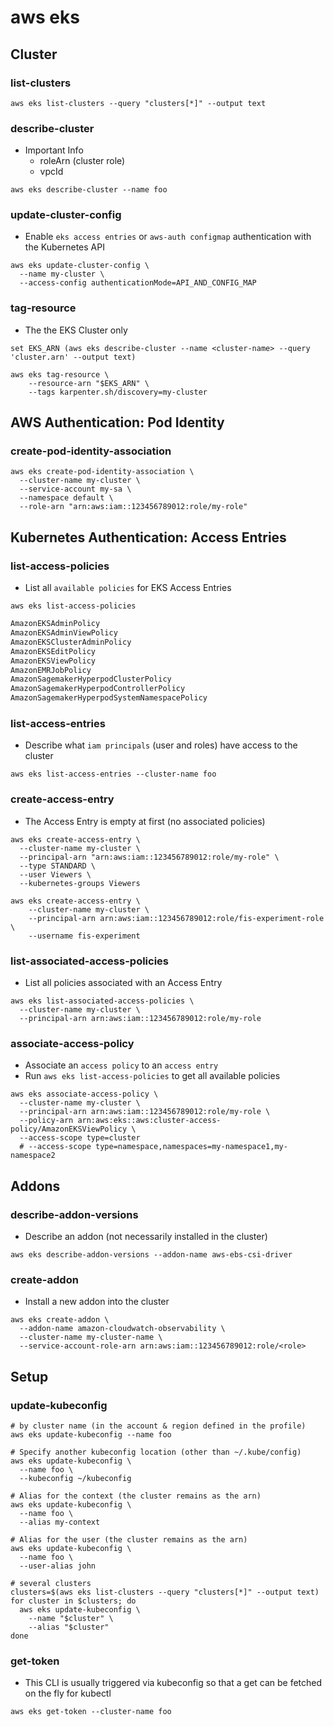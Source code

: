 # aws eks

## Cluster

### list-clusters

```shell
aws eks list-clusters --query "clusters[*]" --output text
```

### describe-cluster

- Important Info
  - roleArn (cluster role)
  - vpcId

```shell
aws eks describe-cluster --name foo
```

### update-cluster-config

- Enable `eks access entries` or `aws-auth configmap` authentication with the Kubernetes API

```shell
aws eks update-cluster-config \
  --name my-cluster \
  --access-config authenticationMode=API_AND_CONFIG_MAP
```

### tag-resource

- The the EKS Cluster only

```shell
set EKS_ARN (aws eks describe-cluster --name <cluster-name> --query 'cluster.arn' --output text)

aws eks tag-resource \
    --resource-arn "$EKS_ARN" \
    --tags karpenter.sh/discovery=my-cluster
```

## AWS Authentication: Pod Identity

### create-pod-identity-association

```shell
aws eks create-pod-identity-association \
  --cluster-name my-cluster \
  --service-account my-sa \
  --namespace default \
  --role-arn "arn:aws:iam::123456789012:role/my-role"
```

## Kubernetes Authentication: Access Entries

### list-access-policies

- List all `available policies` for EKS Access Entries

```shell
aws eks list-access-policies
```

```txt
AmazonEKSAdminPolicy
AmazonEKSAdminViewPolicy
AmazonEKSClusterAdminPolicy
AmazonEKSEditPolicy
AmazonEKSViewPolicy
AmazonEMRJobPolicy
AmazonSagemakerHyperpodClusterPolicy
AmazonSagemakerHyperpodControllerPolicy
AmazonSagemakerHyperpodSystemNamespacePolicy
```

### list-access-entries

- Describe what `iam principals` (user and roles) have access to the cluster

```shell
aws eks list-access-entries --cluster-name foo
```

### create-access-entry

- The Access Entry is empty at first (no associated policies)

```shell
aws eks create-access-entry \
  --cluster-name my-cluster \
  --principal-arn "arn:aws:iam::123456789012:role/my-role" \
  --type STANDARD \
  --user Viewers \
  --kubernetes-groups Viewers

aws eks create-access-entry \
    --cluster-name my-cluster \
    --principal-arn arn:aws:iam::123456789012:role/fis-experiment-role \
    --username fis-experiment
```

### list-associated-access-policies

- List all policies associated with an Access Entry

```shell
aws eks list-associated-access-policies \
  --cluster-name my-cluster \
  --principal-arn arn:aws:iam::123456789012:role/my-role
```

### associate-access-policy

- Associate an `access policy` to an `access entry`
- Run `aws eks list-access-policies` to get all available policies

```shell
aws eks associate-access-policy \
  --cluster-name my-cluster \
  --principal-arn arn:aws:iam::123456789012:role/my-role \
  --policy-arn arn:aws:eks::aws:cluster-access-policy/AmazonEKSViewPolicy \
  --access-scope type=cluster
  # --access-scope type=namespace,namespaces=my-namespace1,my-namespace2
```

## Addons

### describe-addon-versions

- Describe an addon (not necessarily installed in the cluster)

```shell
aws eks describe-addon-versions --addon-name aws-ebs-csi-driver
```

### create-addon

- Install a new addon into the cluster

```shell
aws eks create-addon \
  --addon-name amazon-cloudwatch-observability \
  --cluster-name my-cluster-name \
  --service-account-role-arn arn:aws:iam::123456789012:role/<role>
```

## Setup

### update-kubeconfig

```shell
# by cluster name (in the account & region defined in the profile)
aws eks update-kubeconfig --name foo

# Specify another kubeconfig location (other than ~/.kube/config)
aws eks update-kubeconfig \
  --name foo \
  --kubeconfig ~/kubeconfig

# Alias for the context (the cluster remains as the arn)
aws eks update-kubeconfig \
  --name foo \
  --alias my-context

# Alias for the user (the cluster remains as the arn)
aws eks update-kubeconfig \
  --name foo \
  --user-alias john
```

```shell
# several clusters
clusters=$(aws eks list-clusters --query "clusters[*]" --output text)
for cluster in $clusters; do
  aws eks update-kubeconfig \
    --name "$cluster" \
    --alias "$cluster"
done
```

### get-token

- This CLI is usually triggered via kubeconfig so that a get can be fetched on the fly for kubectl

```shell
aws eks get-token --cluster-name foo
```
